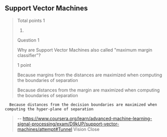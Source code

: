 ## Support Vector Machines
> 
> Total points 1
> 
> 1.
> 
> Question 1
> 
> Why are Support Vector Machines also called "maximum margin classifier"?
> 
> 1 point
> 
>  Because margins from the distances are maximized when computing the boundaries of separation 
> 
>  Because distances from the margin are maximized when computing the boundaries of separation 
> 

      Because distances from the decision boundaries are maximized when computing the hyper-plane of separation
>
> -- https://www.coursera.org/learn/advanced-machine-learning-signal-processing/exam/D9kUP/support-vector-machines/attempt#Tunnel Vision Close
